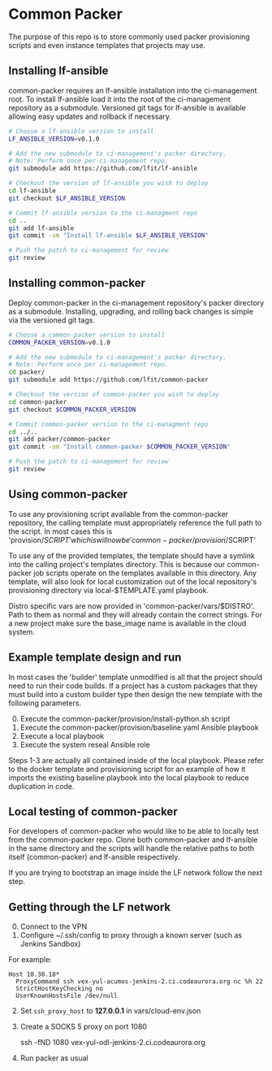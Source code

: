 # Common Packer

The purpose of this repo is to store commonly used packer provisioning scripts
and even instance templates that projects may use.

## Installing lf-ansible

common-packer requires an lf-ansible installation into the ci-management root.
To install lf-ansible load it into the root of the ci-management repository as
a submodule. Versioned git tags for lf-ansible is available allowing easy
updates and rollback if necessary.

```bash
# Choose a lf-ansible version to install
LF_ANSIBLE_VERSION=v0.1.0

# Add the new submodule to ci-management's packer directory.
# Note: Perform once per ci-management repo.
git submodule add https://github.com/lfit/lf-ansible

# Checkout the version of lf-ansible you wish to deploy
cd lf-ansible
git checkout $LF_ANSIBLE_VERSION

# Commit lf-ansible version to the ci-managment repo
cd ..
git add lf-ansible
git commit -sm "Install lf-ansible $LF_ANSIBLE_VERSION"

# Push the patch to ci-management for review
git review
```

## Installing common-packer

Deploy common-packer in the ci-management repository's packer directory as a
submodule. Installing, upgrading, and rolling back changes is simple via the
versioned git tags.

```bash
# Choose a common-packer version to install
COMMON_PACKER_VERSION=v0.1.0

# Add the new submodule to ci-management's packer directory.
# Note: Perform once per ci-management repo.
cd packer/
git submodule add https://github.com/lfit/common-packer

# Checkout the version of common-packer you wish to deploy
cd common-packer
git checkout $COMMON_PACKER_VERSION

# Commit common-packer version to the ci-managment repo
cd ../..
git add packer/common-packer
git commit -sm "Install common-packer $COMMON_PACKER_VERSION"

# Push the patch to ci-management for review
git review
```

## Using common-packer

To use any provisioning script available from the common-packer repository, the
calling template must appropriately reference the full path to the script.  In
most cases this is 'provision/$SCRIPT' which is will now be
'common-packer/provision/$SCRIPT'

To use any of the provided templates, the template should have a symlink into
the calling project's templates directory. This is because our common-packer
job scripts operate on the templates available in this directory. Any template,
will also look for local customization out of the local repository's
provisioning directory via local-$TEMPLATE.yaml playbook.

Distro specific vars are now provided in 'common-packer/vars/$DISTRO'.
Path to them as normal and they will already contain the correct strings. For
a new project make sure the base_image name is available in the cloud system.

## Example template design and run

In most cases the 'builder' template unmodified is all that the project should
need to run their code builds. If a project has a custom packages that they
must build into a custom builder type then design the new template with the
following parameters.

0. Execute the common-packer/provision/install-python.sh script
1. Execute the common-packer/provision/baseline.yaml Ansible playbook
2. Execute a local playbook
3. Execute the system reseal Ansible role

Steps 1-3 are actually all contained inside of the local playbook. Please refer
to the docker template and provisioning script for an example of how it imports
the existing baseline playbook into the local playbook to reduce duplication in
code.

## Local testing of common-packer

For developers of common-packer who would like to be able to locally test from
the common-packer repo. Clone both common-packer and lf-ansible in the same
directory and the scripts will handle the relative paths to both itself
(common-packer) and lf-ansible respectively.

If you are trying to bootstrap an image inside the LF network follow the next
step.

## Getting through the LF network

0. Connect to the VPN
1. Configure ~/.ssh/config to proxy through a known server (such as Jenkins Sandbox)

For example:

```
Host 10.30.18*
  ProxyCommand ssh vex-yul-acumos-jenkins-2.ci.codeaurora.org nc %h 22
  StrictHostKeyChecking no
  UserKnownHostsFile /dev/null
```

2. Set `ssh_proxy_host` to **127.0.0.1** in vars/cloud-env.json
3. Create a SOCKS 5 proxy on port 1080

   ssh -fND 1080 vex-yul-odl-jenkins-2.ci.codeaurora.org

4. Run packer as usual
